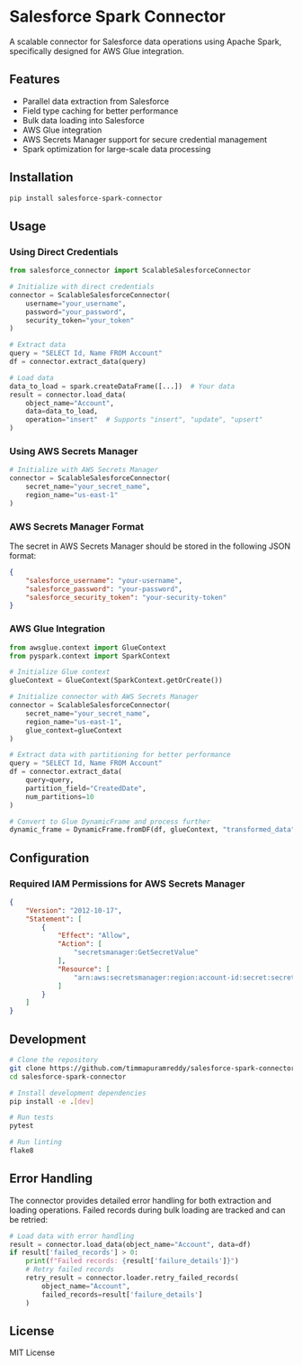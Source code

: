 # Salesforce Spark Connector

A scalable connector for Salesforce data operations using Apache Spark, specifically designed for AWS Glue integration.

## Features

- Parallel data extraction from Salesforce
- Field type caching for better performance
- Bulk data loading into Salesforce
- AWS Glue integration
- AWS Secrets Manager support for secure credential management
- Spark optimization for large-scale data processing

## Installation

```bash
pip install salesforce-spark-connector
```

## Usage

### Using Direct Credentials

```python
from salesforce_connector import ScalableSalesforceConnector

# Initialize with direct credentials
connector = ScalableSalesforceConnector(
    username="your_username",
    password="your_password",
    security_token="your_token"
)

# Extract data
query = "SELECT Id, Name FROM Account"
df = connector.extract_data(query)

# Load data
data_to_load = spark.createDataFrame([...])  # Your data
result = connector.load_data(
    object_name="Account",
    data=data_to_load,
    operation="insert"  # Supports "insert", "update", "upsert"
)
```

### Using AWS Secrets Manager

```python
# Initialize with AWS Secrets Manager
connector = ScalableSalesforceConnector(
    secret_name="your_secret_name",
    region_name="us-east-1"
)
```

### AWS Secrets Manager Format
The secret in AWS Secrets Manager should be stored in the following JSON format:

```json
{
    "salesforce_username": "your-username",
    "salesforce_password": "your-password",
    "salesforce_security_token": "your-security-token"
}
```

### AWS Glue Integration

```python
from awsglue.context import GlueContext
from pyspark.context import SparkContext

# Initialize Glue context
glueContext = GlueContext(SparkContext.getOrCreate())

# Initialize connector with AWS Secrets Manager
connector = ScalableSalesforceConnector(
    secret_name="your_secret_name",
    region_name="us-east-1",
    glue_context=glueContext
)

# Extract data with partitioning for better performance
query = "SELECT Id, Name FROM Account"
df = connector.extract_data(
    query=query,
    partition_field="CreatedDate",
    num_partitions=10
)

# Convert to Glue DynamicFrame and process further
dynamic_frame = DynamicFrame.fromDF(df, glueContext, "transformed_data")
```

## Configuration

### Required IAM Permissions for AWS Secrets Manager

```json
{
    "Version": "2012-10-17",
    "Statement": [
        {
            "Effect": "Allow",
            "Action": [
                "secretsmanager:GetSecretValue"
            ],
            "Resource": [
                "arn:aws:secretsmanager:region:account-id:secret:secret-name-*"
            ]
        }
    ]
}
```

## Development

```bash
# Clone the repository
git clone https://github.com/timmapuramreddy/salesforce-spark-connector.git
cd salesforce-spark-connector

# Install development dependencies
pip install -e .[dev]

# Run tests
pytest

# Run linting
flake8
```

## Error Handling

The connector provides detailed error handling for both extraction and loading operations. Failed records during bulk loading are tracked and can be retried:

```python
# Load data with error handling
result = connector.load_data(object_name="Account", data=df)
if result['failed_records'] > 0:
    print(f"Failed records: {result['failure_details']}")
    # Retry failed records
    retry_result = connector.loader.retry_failed_records(
        object_name="Account",
        failed_records=result['failure_details']
    )
```

## License

MIT License

